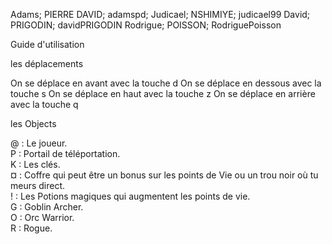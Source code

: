 Adams; PIERRE DAVID; adamspd; Judicael; NSHIMIYE; judicael99 David; PRIGODIN; davidPRIGODIN Rodrigue; POISSON; RodriguePoisson

Guide d'utilisation

les déplacements

On se déplace en avant avec la touche d On se déplace en dessous avec la touche s On se déplace en haut avec la touche z On se déplace en arrière avec la touche q

les Objects

@  :  Le joueur.  
P  :  Portail de téléportation.   
K  :  Les clés.  
¤  :  Coffre qui peut être un bonus sur les points de Vie ou un trou noir où tu meurs direct.        
!  :  Les Potions magiques qui augmentent les points de vie.  
G  :  Goblin Archer.  
O  :  Orc Warrior.  
R  :  Rogue.  


